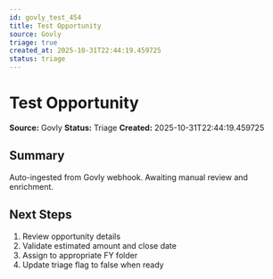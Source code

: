 ```yaml
---
id: govly_test_454
title: Test Opportunity
source: Govly
triage: true
created_at: 2025-10-31T22:44:19.459725
status: triage
---
```


# Test Opportunity

**Source:** Govly
**Status:** Triage
**Created:** 2025-10-31T22:44:19.459725

## Summary

Auto-ingested from Govly webhook. Awaiting manual review and enrichment.

## Next Steps

1. Review opportunity details
2. Validate estimated amount and close date
3. Assign to appropriate FY folder
4. Update triage flag to false when ready

